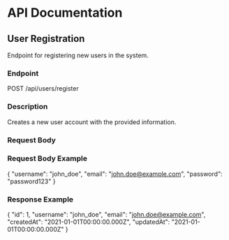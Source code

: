 # API Documentation

## User Registration
Endpoint for registering new users in the system.

### Endpoint
POST /api/users/register

### Description
Creates a new user account with the provided information.

### Request Body

### Request Body Example
{
  "username": "john_doe",
  "email": "john.doe@example.com",
  "password": "password123"
}

### Response Example
{
  "id": 1,
  "username": "john_doe",
  "email": "john.doe@example.com",
  "createdAt": "2021-01-01T00:00:00.000Z",
  "updatedAt": "2021-01-01T00:00:00.000Z"
}
